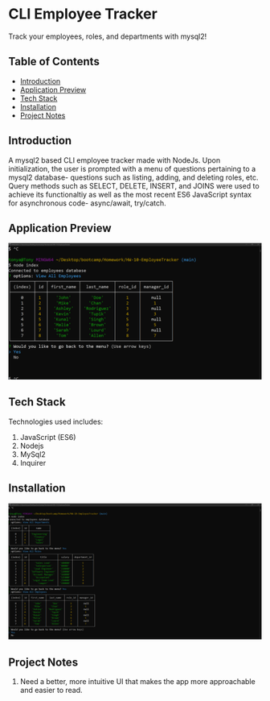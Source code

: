 # CLI Employee Tracker
Track your employees, roles, and departments with mysql2!

## Table of Contents
- [Introduction](#introduction)
- [Application Preview](#application-preview)
- [Tech Stack](#tech-stack)
- [Installation](#installation)
- [Project Notes](#project-notes)

## Introduction
A mysql2 based CLI employee tracker made with NodeJs. Upon initialization, the user is prompted with a menu of questions pertaining to a mysql2 database- questions such as listing, adding, and deleting roles, etc. Query methods such as SELECT, DELETE, INSERT, and JOINS were used to achieve its functionaltiy as well as the most recent ES6 JavaScript syntax for asynchronous code- async/await, try/catch.

## Application Preview
![Preview](./assets/images/deployed.png)

## Tech Stack
Technologies used includes:
1. JavaScript (ES6)
2. Nodejs
3. MySql2
4. Inquirer

## Installation
[![Installation Instructions](./assets/images/tutpreview.png)](https://youtu.be/ULhat61rQbw "Installation Instructions")

## Project Notes
1. Need a better, more intuitive UI that makes the app more approachable and easier to read.


